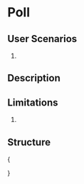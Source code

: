 Poll
====

User Scenarios
--------------
1. 

Description
-----------

Limitations
-----------
1. 

Structure
---------
{

}


